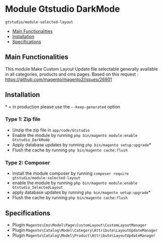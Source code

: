 # Module Gtstudio DarkMode

    gtstudio/module-selected-layout

 - [Main Functionalities](#markdown-header-main-functionalities)
 - [Installation](#markdown-header-installation)
 - [Specifications](#markdown-header-specifications)


## Main Functionalities
This module Make Custom Layout Update file selectable generally available in all categories, products and cms pages.
Based on this request : https://github.com/magento/magento2/issues/26901

## Installation
\* = in production please use the `--keep-generated` option

### Type 1: Zip file

 - Unzip the zip file in `app/code/Gtstudio`
 - Enable the module by running `php bin/magento module:enable Gtstudio_DarkMode`
 - Apply database updates by running `php bin/magento setup:upgrade`\*
 - Flush the cache by running `php bin/magento cache:flush`

### Type 2: Composer

 - Install the module composer by running `composer require gtstudio/module-selected-layout`
 - enable the module by running `php bin/magento module:enable Gtstudio_SelectedLayout`
 - apply database updates by running `php bin/magento setup:upgrade`\*
 - Flush the cache by running `php bin/magento cache:flush`


## Specifications

 - Plugin `Magento\Cms\Model\Page\CustomLayout\CustomLayoutManager`
 - Plugin `Magento\Catalog\Model\Category\Attribute\LayoutUpdateManager`
 - Plugin `Magento\Catalog\Model\Product\Attribute\LayoutUpdateManager`